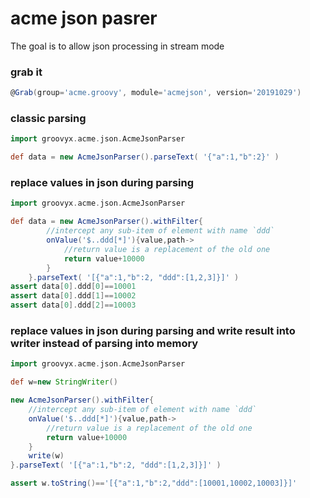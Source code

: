 # acme json pasrer

The goal is to allow json processing in stream mode 

### grab it
```groovy
@Grab(group='acme.groovy', module='acmejson', version='20191029')
```


### classic parsing
```groovy
import groovyx.acme.json.AcmeJsonParser

def data = new AcmeJsonParser().parseText( '{"a":1,"b":2}' )
```

### replace values in json during parsing
```groovy
import groovyx.acme.json.AcmeJsonParser

def data = new AcmeJsonParser().withFilter{
		//intercept any sub-item of element with name `ddd`
		onValue('$..ddd[*]'){value,path->
			//return value is a replacement of the old one
			return value+10000
		}
	}.parseText( '[{"a":1,"b":2, "ddd":[1,2,3]}]' )
assert data[0].ddd[0]==10001
assert data[0].ddd[1]==10002
assert data[0].ddd[2]==10003
```

### replace values in json during parsing and write result into writer instead of parsing into memory
```groovy
import groovyx.acme.json.AcmeJsonParser

def w=new StringWriter()

new AcmeJsonParser().withFilter{
	//intercept any sub-item of element with name `ddd`
	onValue('$..ddd[*]'){value,path->
		//return value is a replacement of the old one
		return value+10000
	}
	write(w)
}.parseText( '[{"a":1,"b":2, "ddd":[1,2,3]}]' )

assert w.toString()=='[{"a":1,"b":2,"ddd":[10001,10002,10003]}]'
```
